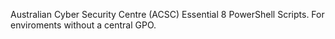 Australian Cyber Security Centre (ACSC) Essential 8 PowerShell Scripts. For enviroments without a central GPO.
